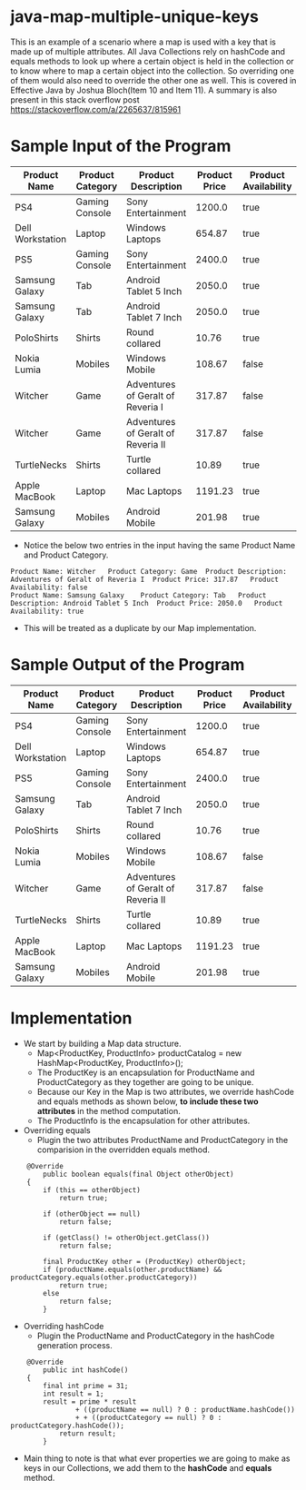 # java-map-multiple-unique-keys
This is an example of a scenario where a map is used with a key that is made up of multiple attributes. All Java Collections rely on hashCode and equals methods to look up where a certain object is held in the collection or to know where to map a certain object into the collection. So overriding one of them would also need to override the other one as well. This is covered in Effective Java by Joshua Bloch(Item 10 and Item 11). A summary is also present in this stack overflow post https://stackoverflow.com/a/2265637/815961

# Sample Input of the Program
|Product Name|Product Category|Product Description|Product Price|Product Availability
|-----|-----|-----|-----|-----|
|PS4|Gaming Console| Sony Entertainment|1200.0|true
|Dell Workstation| Laptop| Windows Laptops| 654.87| true
|PS5| Gaming Console| Sony Entertainment| 2400.0| true
|Samsung Galaxy| Tab| Android Tablet 5 Inch| 2050.0| true
|Samsung Galaxy| Tab| Android Tablet 7 Inch| 2050.0| true
|PoloShirts| Shirts| Round collared| 10.76| true
|Nokia Lumia| Mobiles| Windows Mobile| 108.67| false
|Witcher| Game| Adventures of Geralt of Reveria I| 317.87| false
|Witcher| Game| Adventures of Geralt of Reveria II| 317.87| false
|TurtleNecks| Shirts| Turtle collared| 10.89| true
|Apple MacBook| Laptop| Mac Laptops| 1191.23| true
|Samsung Galaxy| Mobiles| Android Mobile| 201.98| true

- Notice the below two entries in the input having the same Product Name and Product Category.
```
Product Name: Witcher	Product Category: Game	Product Description: Adventures of Geralt of Reveria I	Product Price: 317.87	Product Availability: false
Product Name: Samsung Galaxy	Product Category: Tab	Product Description: Android Tablet 5 Inch	Product Price: 2050.0	Product Availability: true
```
- This will be treated as a duplicate by our Map implementation.

# Sample Output of the Program
|Product Name|Product Category|Product Description|Product Price|Product Availability
|-----|-----|-----|-----|-----|
|PS4|Gaming Console| Sony Entertainment|1200.0|true
|Dell Workstation| Laptop| Windows Laptops| 654.87| true
|PS5| Gaming Console| Sony Entertainment| 2400.0| true
|Samsung Galaxy| Tab| Android Tablet 7 Inch| 2050.0| true
|PoloShirts| Shirts| Round collared| 10.76| true
|Nokia Lumia| Mobiles| Windows Mobile| 108.67| false
|Witcher| Game| Adventures of Geralt of Reveria II| 317.87| false
|TurtleNecks| Shirts| Turtle collared| 10.89| true
|Apple MacBook| Laptop| Mac Laptops| 1191.23| true
|Samsung Galaxy| Mobiles| Android Mobile| 201.98| true

# Implementation
- We start by building a Map data structure.
  - Map<ProductKey, ProductInfo> productCatalog = new HashMap<ProductKey, ProductInfo>();
  - The ProductKey is an encapsulation for ProductName and ProductCategory as they together are going to be unique.
  - Because our Key in the Map is two attributes, we override hashCode and equals methods as shown below, **to include these two attributes** in the method computation.
  - The ProductInfo is the encapsulation for other attributes.
- Overriding equals
  - Plugin the two attributes ProductName and ProductCategory in the comparision in the overridden equals method.  
```
	@Override
        public boolean equals(final Object otherObject) 
	{
        if (this == otherObject)
            return true;

        if (otherObject == null)
            return false;
        
        if (getClass() != otherObject.getClass())
            return false;
        
        final ProductKey other = (ProductKey) otherObject;
        if (productName.equals(other.productName) && productCategory.equals(other.productCategory)) 
            return true;
        else
        	return false;
        }
```
- Overriding hashCode
  - Plugin the ProductName and ProductCategory in the hashCode generation process.
```
	@Override
        public int hashCode() 
	{
        final int prime = 31;
        int result = 1;
        result = prime * result
                + ((productName == null) ? 0 : productName.hashCode())
                + + ((productCategory == null) ? 0 : productCategory.hashCode());
            return result;
        }
```

- Main thing to note is that what ever properties we are going to make as keys in our Collections, we add them to the **hashCode** and **equals** method.
